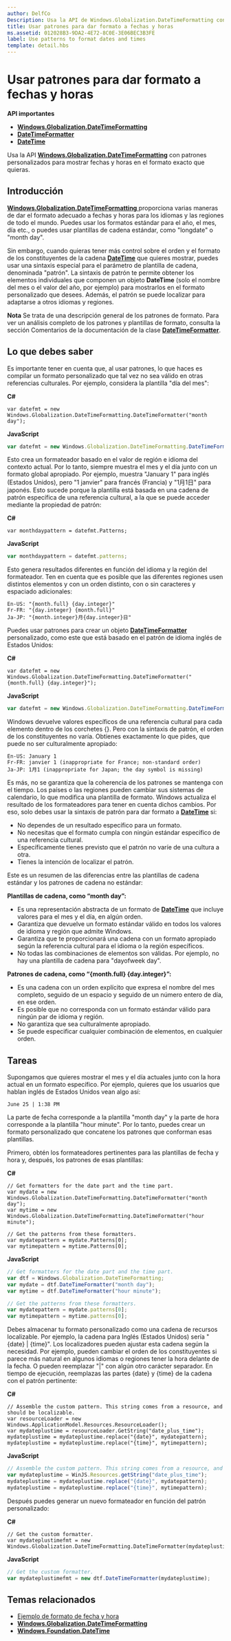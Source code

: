 ```yaml
---
author: DelfCo
Description: Usa la API de Windows.Globalization.DateTimeFormatting con patrones personalizados para mostrar fechas y horas en el formato exacto que quieras.
title: Usar patrones para dar formato a fechas y horas
ms.assetid: 012028B3-9DA2-4E72-8C0E-3E06BEC3B3FE
label: Use patterns to format dates and times
template: detail.hbs
---
```


# Usar patrones para dar formato a fechas y horas





**API importantes**

-   [**Windows.Globalization.DateTimeFormatting**](https://msdn.microsoft.com/library/windows/apps/br206859)
-   [**DateTimeFormatter**](https://msdn.microsoft.com/library/windows/apps/br206828)
-   [**DateTime**](https://msdn.microsoft.com/library/windows/apps/br206576)

Usa la API [**Windows.Globalization.DateTimeFormatting**](https://msdn.microsoft.com/library/windows/apps/br206859) con patrones personalizados para mostrar fechas y horas en el formato exacto que quieras.

## <span id="Introduction"></span><span id="introduction"></span><span id="INTRODUCTION"></span>Introducción


[
              **Windows.Globalization.DateTimeFormatting**
            ](https://msdn.microsoft.com/library/windows/apps/br206859) proporciona varias maneras de dar el formato adecuado a fechas y horas para los idiomas y las regiones de todo el mundo. Puedes usar los formatos estándar para el año, el mes, día etc., o puedes usar plantillas de cadena estándar, como "longdate" o "month day".

Sin embargo, cuando quieras tener más control sobre el orden y el formato de los constituyentes de la cadena [**DateTime**](https://msdn.microsoft.com/library/windows/apps/br206576) que quieres mostrar, puedes usar una sintaxis especial para el parámetro de plantilla de cadena, denominada "patrón". La sintaxis de patrón te permite obtener los elementos individuales que componen un objeto **DateTime** (solo el nombre del mes o el valor del año, por ejemplo) para mostrarlos en el formato personalizado que desees. Además, el patrón se puede localizar para adaptarse a otros idiomas y regiones.

**Nota** Se trata de una descripción general de los patrones de formato. Para ver un análisis completo de los patrones y plantillas de formato, consulta la sección Comentarios de la documentación de la clase [**DateTimeFormatter**](https://msdn.microsoft.com/library/windows/apps/br206828).

 

## <span id="What_you_need_to_know"></span><span id="what_you_need_to_know"></span><span id="WHAT_YOU_NEED_TO_KNOW"></span>Lo que debes saber


Es importante tener en cuenta que, al usar patrones, lo que haces es compilar un formato personalizado que tal vez no sea válido en otras referencias culturales. Por ejemplo, considera la plantilla "día del mes":

**C#**
```CSharp
var datefmt = new Windows.Globalization.DateTimeFormatting.DateTimeFormatter("month day");
```
**JavaScript**
```JavaScript
var datefmt = new Windows.Globalization.DateTimeFormatting.DateTimeFormatter("month day");
```

Esto crea un formateador basado en el valor de región e idioma del contexto actual. Por lo tanto, siempre muestra el mes y el día junto con un formato global apropiado. Por ejemplo, muestra "January 1" para inglés (Estados Unidos), pero "1 janvier" para francés (Francia) y "1月1日" para japonés. Esto sucede porque la plantilla está basada en una cadena de patrón específica de una referencia cultural, a la que se puede acceder mediante la propiedad de patrón:

**C#**
```CSharp
var monthdaypattern = datefmt.Patterns;
```
**JavaScript**
```JavaScript
var monthdaypattern = datefmt.patterns;
```

Esto genera resultados diferentes en función del idioma y la región del formateador. Ten en cuenta que es posible que las diferentes regiones usen distintos elementos y con un orden distinto, con o sin caracteres y espaciado adicionales:

``` syntax
En-US: "{month.full} {day.integer}"
Fr-FR: "{day.integer} {month.full}"
Ja-JP: "{month.integer}月{day.integer}日"
```

Puedes usar patrones para crear un objeto [**DateTimeFormatter**](https://msdn.microsoft.com/library/windows/apps/br206828) personalizado, como este que está basado en el patrón de idioma inglés de Estados Unidos:

**C#**
```CSharp
var datefmt = new Windows.Globalization.DateTimeFormatting.DateTimeFormatter("{month.full} {day.integer}");
```
**JavaScript**
```JavaScript
var datefmt = new Windows.Globalization.DateTimeFormatting.DateTimeFormatter("{month.full} {day.integer}");
```

Windows devuelve valores específicos de una referencia cultural para cada elemento dentro de los corchetes {}. Pero con la sintaxis de patrón, el orden de los constituyentes no varía. Obtienes exactamente lo que pides, que puede no ser culturalmente apropiado:

``` syntax
En-US: January 1
Fr-FR: janvier 1 (inappropriate for France; non-standard order)
Ja-JP: 1月1 (inappropriate for Japan; the day symbol is missing)
```

Es más, no se garantiza que la coherencia de los patrones se mantenga con el tiempo. Los países o las regiones pueden cambiar sus sistemas de calendario, lo que modifica una plantilla de formato. Windows actualiza el resultado de los formateadores para tener en cuenta dichos cambios. Por eso, solo debes usar la sintaxis de patrón para dar formato a [**DateTime**](https://msdn.microsoft.com/library/windows/apps/br206576) si:

-   No dependes de un resultado específico para un formato.
-   No necesitas que el formato cumpla con ningún estándar específico de una referencia cultural.
-   Específicamente tienes previsto que el patrón no varíe de una cultura a otra.
-   Tienes la intención de localizar el patrón.

Este es un resumen de las diferencias entre las plantillas de cadena estándar y los patrones de cadena no estándar:

**Plantillas de cadena, como “month day”:**

-   Es una representación abstracta de un formato de [**DateTime**](https://msdn.microsoft.com/library/windows/apps/br206576) que incluye valores para el mes y el día, en algún orden.
-   Garantiza que devuelve un formato estándar válido en todos los valores de idioma y región que admite Windows.
-   Garantiza que te proporcionará una cadena con un formato apropiado según la referencia cultural para el idioma o la región específicos.
-   No todas las combinaciones de elementos son válidas. Por ejemplo, no hay una plantilla de cadena para "dayofweek day".

**Patrones de cadena, como “{month.full} {day.integer}”:**

-   Es una cadena con un orden explícito que expresa el nombre del mes completo, seguido de un espacio y seguido de un número entero de día, en ese orden.
-   Es posible que no corresponda con un formato estándar válido para ningún par de idioma y región.
-   No garantiza que sea culturalmente apropiado.
-   Se puede especificar cualquier combinación de elementos, en cualquier orden.

## <span id="Tasks"></span><span id="tasks"></span><span id="TASKS"></span>Tareas


Supongamos que quieres mostrar el mes y el día actuales junto con la hora actual en un formato específico. Por ejemplo, quieres que los usuarios que hablan inglés de Estados Unidos vean algo así:

``` syntax
June 25 | 1:38 PM
```

La parte de fecha corresponde a la plantilla "month day" y la parte de hora corresponde a la plantilla "hour minute". Por lo tanto, puedes crear un formato personalizado que concatene los patrones que conforman esas plantillas.

Primero, obtén los formateadores pertinentes para las plantillas de fecha y hora y, después, los patrones de esas plantillas:

**C#**
```CSharp
// Get formatters for the date part and the time part.
var mydate = new Windows.Globalization.DateTimeFormatting.DateTimeFormatter("month day");
var mytime = new Windows.Globalization.DateTimeFormatting.DateTimeFormatter("hour minute");

// Get the patterns from these formatters.
var mydatepattern = mydate.Patterns[0];
var mytimepattern = mytime.Patterns[0];
```
**JavaScript**
```JavaScript
// Get formatters for the date part and the time part.
var dtf = Windows.Globalization.DateTimeFormatting;
var mydate = dtf.DateTimeFormatter("month day");
var mytime = dtf.DateTimeFormatter("hour minute");

// Get the patterns from these formatters.
var mydatepattern = mydate.patterns[0];
var mytimepattern = mytime.patterns[0];
```

Debes almacenar tu formato personalizado como una cadena de recursos localizable. Por ejemplo, la cadena para Inglés (Estados Unidos) sería "{date} | {time}". Los localizadores pueden ajustar esta cadena según la necesidad. Por ejemplo, pueden cambiar el orden de los constituyentes si parece más natural en algunos idiomas o regiones tener la hora delante de la fecha. O pueden reemplazar "|" con algún otro carácter separador. En tiempo de ejecución, reemplazas las partes {date} y {time} de la cadena con el patrón pertinente:

**C#**
```CSharp
// Assemble the custom pattern. This string comes from a resource, and should be localizable. 
var resourceLoader = new Windows.ApplicationModel.Resources.ResourceLoader();
var mydateplustime = resourceLoader.GetString("date_plus_time");
mydateplustime = mydateplustime.replace("{date}", mydatepattern);
mydateplustime = mydateplustime.replace("{time}", mytimepattern);
```
**JavaScript**
```JavaScript
// Assemble the custom pattern. This string comes from a resource, and should be localizable. 
var mydateplustime = WinJS.Resources.getString("date_plus_time");
mydateplustime = mydateplustime.replace("{date}", mydatepattern);
mydateplustime = mydateplustime.replace("{time}", mytimepattern);
```

Después puedes generar un nuevo formateador en función del patrón personalizado:

**C#**
```CSharp
// Get the custom formatter.
var mydateplustimefmt = new Windows.Globalization.DateTimeFormatting.DateTimeFormatter(mydateplustime);
```
**JavaScript**
```JavaScript
// Get the custom formatter.
var mydateplustimefmt = new dtf.DateTimeFormatter(mydateplustime);
```

## <span id="related_topics"></span>Temas relacionados


* [Ejemplo de formato de fecha y hora](http://go.microsoft.com/fwlink/p/?LinkId=231618)
* [**Windows.Globalization.DateTimeFormatting**](https://msdn.microsoft.com/library/windows/apps/br206859)
* [**Windows.Foundation.DateTime**](https://msdn.microsoft.com/library/windows/apps/br206576)
 

 





<!--HONumber=May16_HO2-->


